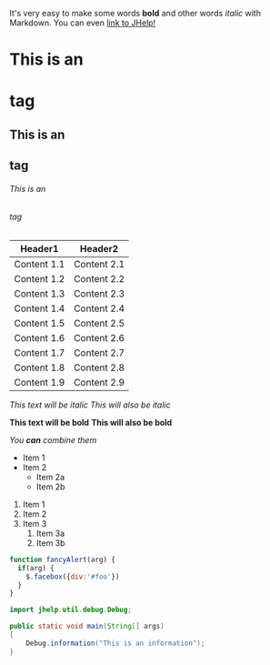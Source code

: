 <script type="text/javascript" src="http://ajax.googleapis.com/ajax/libs/jquery/1.4.2/jquery.min.js">

</script>

<script type="text/javascript">

	function UpdateTableHeaders() {
		 $("div.divTableWithFloatingHeader").each(function() {
		     var originalHeaderRow = $(".tableFloatingHeaderOriginal", this);
		     var floatingHeaderRow = $(".tableFloatingHeader", this);
		     var offset = $(this).offset();
		     var scrollTop = $(window).scrollTop();
		     if ((scrollTop > offset.top) && (scrollTop < offset.top + $(this).height())) {
		         floatingHeaderRow.css("visibility", "visible");
		         floatingHeaderRow.css("top", Math.min(scrollTop - offset.top, $(this).height() - floatingHeaderRow.height()) + "px");

		         // Copy cell widths from original header
		         $("th", floatingHeaderRow).each(function(index) {
		             var cellWidth = $("th", originalHeaderRow).eq(index).css('width');
		             $(this).css('width', cellWidth);
		         });

		         // Copy row width from whole table
		         floatingHeaderRow.css("width", $(this).css("width"));
		     }
		     else {
		         floatingHeaderRow.css("visibility", "hidden");
		         floatingHeaderRow.css("top", "0px");
		     }
		 });
	}

	$(document).ready(function() {
		 $("table").each(function() {
		     $(this).wrap("<div class=\"divTableWithFloatingHeader\" style=\"position:relative\"></div>");

		     var originalHeaderRow = $("tr:first", this)
		     originalHeaderRow.before(originalHeaderRow.clone());
		     var clonedHeaderRow = $("tr:first", this)

		     clonedHeaderRow.addClass("tableFloatingHeader");
		     clonedHeaderRow.css("position", "absolute");
		     clonedHeaderRow.css("top", "0px");
		     clonedHeaderRow.css("left", $(this).css("margin-left"));
		     clonedHeaderRow.css("visibility", "hidden");

		     originalHeaderRow.addClass("tableFloatingHeaderOriginal");
		 });
		 UpdateTableHeaders();
		 $(window).scroll(UpdateTableHeaders);
		 $(window).resize(UpdateTableHeaders);
	});

</script>

It's very easy to make some words **bold** and other words *italic* with Markdown. You can even [link to JHelp!](http://www.jhelp.fr)

# This is an <h1> tag

## This is an <h2> tag

###### This is an <h6> tag



Header1 | Header2
--------|--------
Content 1.1 | Content 2.1
Content 1.2 | Content 2.2
Content 1.3 | Content 2.3
Content 1.4 | Content 2.4
Content 1.5 | Content 2.5
Content 1.6 | Content 2.6
Content 1.7 | Content 2.7
Content 1.8 | Content 2.8
Content 1.9 | Content 2.9




*This text will be italic*
_This will also be italic_

**This text will be bold**
__This will also be bold__

_You **can** combine them_



* Item 1
* Item 2
  * Item 2a
  * Item 2b

1. Item 1
1. Item 2
1. Item 3
   1. Item 3a
   1. Item 3b

```javascript
function fancyAlert(arg) {
  if(arg) {
    $.facebox({div:'#foo'})
  }
}
```

```java
import jhelp.util.debug.Debug;

public static void main(String[] args)
{
	Debug.information("This is an information");
}
```





